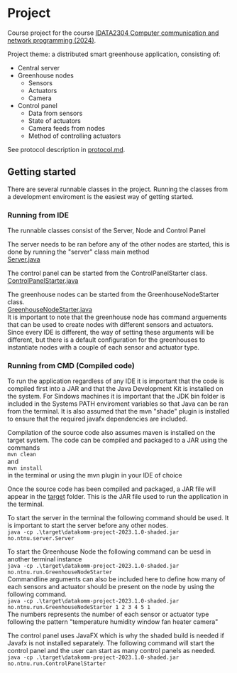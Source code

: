 # Project

Course project for the
course [IDATA2304 Computer communication and network programming (2024)](https://www.ntnu.edu/studies/courses/IDATA2304/2024).

Project theme: a distributed smart greenhouse application, consisting of:

* Central server
* Greenhouse nodes
  * Sensors
  * Actuators
  * Camera
* Control panel
  * Data from sensors
  * State of actuators
  * Camera feeds from nodes
  * Method of controlling actuators

  
See protocol description in [protocol.md](protocol.md).

## Getting started


There are several runnable classes in the project. Running the classes from a development enviroment is the easiest way
of getting started.

### Running from IDE

The runnable classes consist of the Server, Node and Control Panel

The server needs to be ran before any of the other nodes are started, this is done by running the "server" class main method  
[Server.java](src%2Fmain%2Fjava%2Fno%2Fntnu%2Fserver%2FServer.java)

The control panel can be started from the ControlPanelStarter class.  
[ControlPanelStarter.java](src%2Fmain%2Fjava%2Fno%2Fntnu%2Frun%2FControlPanelStarter.java)

The greenhouse nodes can be started from the GreenhouseNodeStarter class.  
[GreenhouseNodeStarter.java](src%2Fmain%2Fjava%2Fno%2Fntnu%2Frun%2FGreenhouseNodeStarter.java)  
It is important to note that the greenhouse node has command arguements that can be used to create nodes with different 
sensors and actuators. Since every IDE is different, the way of setting these arguments will be different, but there is a
default configuration for the greenhouses to instantiate nodes with a couple of each sensor and actuator type.





### Running from CMD (Compiled code)

To run the application regardless of any IDE it is important that the code is compiled first into a JAR and that the
Java Development Kit is installed on the system. For Sindows machines it is important that the JDK bin folder is included
in the Systems PATH enviroment variables so that Java can be ran from the terminal.
It is also assumed that the mvn "shade" plugin is installed to ensure that the required javafx dependencies are included.

Compilation of the source code also assumes maven is installed on the target system.
The code can be compiled and packaged to a JAR using the commands  
`
mvn clean
`  
and  
`
mvn install
`  
in the terminal or using the mvn plugin in your IDE of choice

Once the source code has been compiled and packaged, a JAR file will appear in the [target](target) folder.
This is the JAR file used to run the application in the terminal.

To start the server in the terminal the following command should be used. It is important to start the server before any other nodes.  
`
java -cp .\target\datakomm-project-2023.1.0-shaded.jar no.ntnu.server.Server
`  

To start the Greenhouse Node the following command can be uesd in another terminal instance  
`
java -cp .\target\datakomm-project-2023.1.0-shaded.jar no.ntnu.run.GreenhouseNodeStarter
`  
Commandline arguments can also be included here to define how many of each sensors and actuator should be present
on the node by using the following command.  
`
java -cp .\target\datakomm-project-2023.1.0-shaded.jar no.ntnu.run.GreenhouseNodeStarter 1 2 3 4 5 1
`  
The numbers represents the number of each sensor or actuator type following the pattern 
"temperature humidity window fan heater camera"

The control panel uses JavaFX which is why the shaded build is needed if Javafx is not installed separately.
The following command will start the control panel and the user can start as many control panels as needed.  
`
java -cp .\target\datakomm-project-2023.1.0-shaded.jar no.ntnu.run.ControlPanelStarter
`


